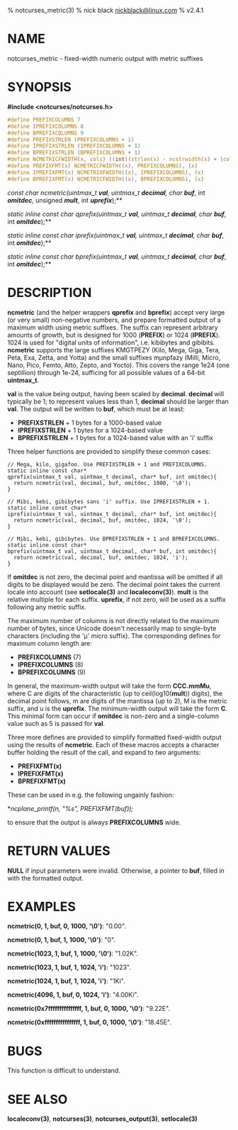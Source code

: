 % notcurses_metric(3)
% nick black <nickblack@linux.com>
% v2.4.1

# NAME

notcurses_metric - fixed-width numeric output with metric suffixes

# SYNOPSIS

**#include <notcurses/notcurses.h>**

```c
#define PREFIXCOLUMNS 7
#define IPREFIXCOLUMNS 8
#define BPREFIXCOLUMNS 9
#define PREFIXSTRLEN (PREFIXCOLUMNS + 1)
#define IPREFIXSTRLEN (IPREFIXCOLUMNS + 1)
#define BPREFIXSTRLEN (BPREFIXCOLUMNS + 1)
#define NCMETRICFWIDTH(x, cols) ((int)(strlen(x) - ncstrwidth(x) + (cols)))
#define PREFIXFMT(x) NCMETRICFWIDTH((x), PREFIXCOLUMNS), (x)
#define IPREFIXFMT(x) NCMETRIXFWIDTH((x), IPREFIXCOLUMNS), (x)
#define BPREFIXFMT(x) NCMETRICFWIDTH((x), BPREFIXCOLUMNS), (x)
```

**const char* ncmetric(uintmax_t ***val***, uintmax_t ***decimal***, char* ***buf***, int ***omitdec***, unsigned ***mult***, int ***uprefix***);**

**static inline const char* qprefix(uintmax_t ***val***, uintmax_t ***decimal***, char* ***buf***, int ***omitdec***);**

**static inline const char* iprefix(uintmax_t ***val***, uintmax_t ***decimal***, char* ***buf***, int ***omitdec***);**

**static inline const char* bprefix(uintmax_t ***val***, uintmax_t ***decimal***, char* ***buf***, int ***omitdec***);**

# DESCRIPTION

**ncmetric** (and the helper wrappers **qprefix** and **bprefix**) accept
very large (or very small) non-negative numbers, and prepare formatted output
of a maximum width using metric suffixes. The suffix can represent arbitrary
amounts of growth, but is designed for 1000 (**PREFIX**) or 1024
(**IPREFIX**). 1024 is used for "digital units of information", i.e. kibibytes
and gibibits. **ncmetric** supports the large suffixes KMGTPEZY (Kilo, Mega,
Giga, Tera, Peta, Exa, Zetta, and Yotta) and the small suffixes mµnpfazy
(Milli, Micro, Nano, Pico, Femto, Atto, Zepto, and Yocto). This covers the
range 1e24 (one septillion) through 1e-24, sufficing for all possible values of
a 64-bit **uintmax_t**.

**val** is the value being output, having been scaled by **decimal**.
**decimal** will typically be 1; to represent values less than 1, **decimal**
should be larger than **val**. The output will be written to **buf**, which
must be at least:

* **PREFIXSTRLEN** + 1 bytes for a 1000-based value
* **IPREFIXSTRLEN** + 1 bytes for a 1024-based value
* **BPREFIXSTRLEN** + 1 bytes for a 1024-based value with an 'i' suffix

Three helper functions are provided to simplify these common cases:

```
// Mega, kilo, gigafoo. Use PREFIXSTRLEN + 1 and PREFIXCOLUMNS.
static inline const char*
qprefix(uintmax_t val, uintmax_t decimal, char* buf, int omitdec){
  return ncmetric(val, decimal, buf, omitdec, 1000, '\0');
}

// Mibi, kebi, gibibytes sans 'i' suffix. Use IPREFIXSTRLEN + 1.
static inline const char*
iprefix(uintmax_t val, uintmax_t decimal, char* buf, int omitdec){
  return ncmetric(val, decimal, buf, omitdec, 1024, '\0');
}

// Mibi, kebi, gibibytes. Use BPREFIXSTRLEN + 1 and BPREFIXCOLUMNS.
static inline const char*
bprefix(uintmax_t val, uintmax_t decimal, char* buf, int omitdec){
  return ncmetric(val, decimal, buf, omitdec, 1024, 'i');
}
```

If **omitdec** is not zero, the decimal point and mantissa will be
omitted if all digits to be displayed would be zero. The decimal point takes
the current locale into account (see **setlocale(3)** and **localeconv(3)**).
**mult** is the relative multiple for each suffix. **uprefix**, if not zero,
will be used as a suffix following any metric suffix.

The maximum number of columns is not directly related to the maximum number of
bytes, since Unicode doesn't necessarily map to single-byte characters
(including the 'µ' micro suffix). The corresponding defines for maximum column
length are:

* **PREFIXCOLUMNS** (7)
* **IPREFIXCOLUMNS** (8)
* **BPREFIXCOLUMNS** (9)

In general, the maximum-width output will take the form **CCC.mmMu**, where C
are digits of the characteristic (up to ceil(log10(**mult**)) digits), the
decimal point follows, m are digits of the mantissa (up to 2), M is the metric
suffix, and u is the **uprefix**. The minimum-width output will take the form
**C**. This minimal form can occur if **omitdec** is non-zero and a
single-column value such as 5 is passed for **val**.

Three more defines are provided to simplify formatted fixed-width output using
the results of **ncmetric**. Each of these macros accepts a character buffer
holding the result of the call, and expand to *two* arguments:

* **PREFIXFMT(x)**
* **IPREFIXFMT(x)**
* **BPREFIXFMT(x)**

These can be used in e.g. the following ungainly fashion:

**ncplane_printf(n, "%*s", PREFIXFMT(buf));**

to ensure that the output is always **PREFIXCOLUMNS** wide.

# RETURN VALUES

**NULL** if input parameters were invalid. Otherwise, a pointer to **buf**,
filled in with the formatted output.

# EXAMPLES

**ncmetric(0, 1, buf, 0, 1000, '\0')**: "0.00".

**ncmetric(0, 1, buf, 1, 1000, '\0')**: "0".

**ncmetric(1023, 1, buf, 1, 1000, '\0')**: "1.02K".

**ncmetric(1023, 1, buf, 1, 1024, 'i')**: "1023".

**ncmetric(1024, 1, buf, 1, 1024, 'i')**: "1Ki".

**ncmetric(4096, 1, buf, 0, 1024, 'i')**: "4.00Ki".

**ncmetric(0x7fffffffffffffff, 1, buf, 0, 1000, '\0')**: "9.22E".

**ncmetric(0xffffffffffffffff, 1, buf, 0, 1000, '\0')**: "18.45E".

# BUGS

This function is difficult to understand.

# SEE ALSO

**localeconv(3)**,
**notcurses(3)**,
**notcurses_output(3)**,
**setlocale(3)**
